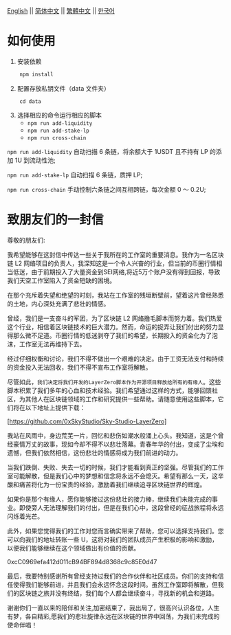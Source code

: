 <p align="left">
<a href="./README.md">English</a> || 
<a href="./README.zh-cn.md">简体中文</a> || 
<a href="./README.zh-hk.md">繁體中文</a> || 
<a href="./README.ko-kr.md">한국어</a>
</p>

# 如何使用

1. 安装依赖

```js
    npm install
```

2. 配置存放私钥文件（data 文件夹）

```
    cd data
```

3. 选择相应的命令运行相应的脚本
   - `npm run add-liquidity `
   - `npm run add-stake-lp`
   - `npm run cross-chain`

`npm run add-liquidity` 自动扫描 6 条链，将余额大于 1USDT 且不持有 LP 的添加 1U 到流动性池;

`npm run add-stake-lp` 自动扫描 6 条链，质押 LP;

`npm run cross-chain` 手动控制六条链之间互相跨链，每次金额 0 ～ 0.2U;


# 致朋友们的一封信

尊敬的朋友们:

我希望能够在这封信中传达一些关于我所在的工作室的重要消息。我作为一名区块链 L2 网络项目的负责人，我深知这是一个令人兴奋的行业，但当前的币圈行情相当低迷，由于前期投入了大量资金到SEI网络,将近5万个账户没有得到回报，导致我们天空工作室陷入了资金短缺的困境。

在那个充斥着失望和绝望的时刻，我站在工作室的残垣断壁前，望着这片曾经熟悉的土地，内心深处充满了悲壮的情感。

曾经，我们是一支奋斗的军团，为了区块链 L2 网络撸毛脚本而努力着。我们热爱这个行业，相信着区块链技术的巨大潜力。然而，命运的捉弄让我们付出的努力显得那么微不足道。币圈行情的低迷剥夺了我们的希望，长期投入的资金化为了泡沫，工作室无法再维持下去。

经过仔细权衡和讨论，我们不得不做出一个艰难的决定。由于工资无法支付和持续的资金投入无法回收，我们不得不宣布工作室将解散。

尽管如此，`我们决定将我们开发的LayerZero脚本作为开源项目释放给所有的有缘人`。这些脚本积累了我们多年的心血和技术经验。我们希望通过这样的方式，能够回馈社区，为其他人在区块链领域的工作和研究提供一些帮助。请随意使用这些脚本，它们将在以下地址上提供下载：

[https://github.com/0xSkyStudio/Sky-Studio-LayerZero]

我站在风雨中，身边荒芜一片，回忆和悲伤如潮水般涌上心头。我知道，这是个曾经豪情万丈的故事，现如今却不得不以悲壮落幕。青春年华的付出，变成了尘埃和遗憾，但我们依然相信，这份悲壮的情感将成为我们前进的动力。

当我们跌倒、失败、失去一切的时候，我们才能看到真正的坚强。尽管我们的工作室可能解散，但是我们心中的梦想和信念将永远不会熄灭。希望有那么一天，这辛酸和痛苦将化为一份宝贵的经验，激励着我们继续追寻区块链世界的辉煌。

如果你是那个有缘人，愿你能够接过这份悲壮的接力棒，继续我们未能完成的事业。即使旁人无法理解我们的付出，但是在我们心中，这段曾经的征战旅程将永远闪烁着光芒。

此外，如果您觉得我们的工作对您而言确实带来了帮助，您可以选择支持我们。您可以向我们的地址转账一些 U，这将对我们的团队成员产生积极的影响和激励，以便我们能够继续在这个领域做出有价值的贡献。

0xcC0969efa412d011cB94BF894d8368c9c85E0d47

最后，我要特别感谢所有曾经支持过我们的合作伙伴和社区成员。你们的支持和信任使得我们能够前进，并且我们会永远怀念这段时间。虽然工作室即将解散，但我们的区块链之旅并没有终结，我们每个人都会继续奋斗，寻找新的机会和道路。

谢谢你们一直以来的陪伴和关注,加密结束了，我出局了，很高兴认识各位，人生有梦，各自精彩,愿我们的悲壮旋律永远在区块链的世界中回荡，为我们未完成的使命伴唱！
